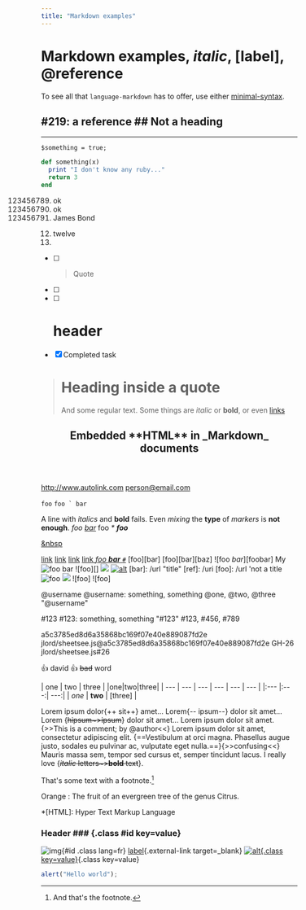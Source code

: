 ```yaml
---
title: "Markdown examples"
---
```


# Markdown examples, _italic_, [label], @reference #

To see all that `language-markdown` has to offer, use either [minimal-syntax](https://github.com/burodepeper/minimal-syntax/).

<!---------- Examples --------------------------------------------------------->

#219: a reference
\## Not a heading
---
**  * ** * ** * **

``````
$something = true;
``````

~~~ ruby param=4
def something(x)
  print "I don't know any ruby..."
  return 3
end
~~~

123456789. ok
1. ok
007. James Bond
12) twelve
13)

- [ ] > Quote
- [ ] <html>
- [ ] # header
- [x] Completed task

> # Heading inside a quote
> And some regular&nbsp;text. Some things are _italic_ or **bold**, or even [links](/to/somewhere/else)

<article id='document-123' class='article news'>
  <header>
    <h1>Embedded **HTML** in _Markdown_ documents</h1>
  </header>
</article>

<style type='text/css'>
div.class { color:red; }
</style>

<script>
document.getElementById("document-123").setAttribute("awesome", true);
</script>

<http://www.autolink.com>
<person@email.com>

`foo`
`` foo ` bar  ``

A line with *italics* and **bold** fails.
Even _mixing_ the **type** of *markers* is __not enough__.
*foo [bar](/url)*
foo *\**
_____foo_____

<a href="&ouml;&ouml;.html">

&nbsp

[link](/uri "title")
[link](</my uri>)
[link](</my uri> "title")
[link _foo **bar** `#`_](/uri)
[foo][bar]
[foo][bar][baz]
![foo *bar*][foobar]
My ![foo bar](/path/to/train.jpg  "title"   )
![foo][]
[![](/image.jpg)](/url)
[![alt](/image.jpg "title")](/url "title")
[bar]: /url "title"
[ref]: /uri
[foo]: /url 'not a title
![foo](/url "title")
![](/url)
\!\[foo]
\![foo]

@username
@username: something, something
@one, @two, @three
"@username"

#123
#123: something, something
"#123"
#123, #456, #789

a5c3785ed8d6a35868bc169f07e40e889087fd2e
jlord/sheetsee.js@a5c3785ed8d6a35868bc169f07e40e889087fd2e
GH-26
jlord/sheetsee.js#26

:+1:
david :+1:
~~bad~~ word

| one | two | three |
|one|two|three|
| --- | --- | --- |
--- | --- | --- |
|:--- |:---:| ---:|
| _one_ | **two** | [three] |

Lorem ipsum dolor{++ sit++} amet...
Lorem{-- ipsum--} dolor sit amet...
Lorem {~~hipsum~>ipsum~~} dolor sit amet...
Lorem ipsum dolor sit amet.{>>This is a comment; by @author<<}
Lorem ipsum dolor sit amet, consectetur adipiscing elit. {==Vestibulum at orci magna. Phasellus augue justo, sodales eu pulvinar ac, vulputate eget nulla.==}{>>confusing<<} Mauris massa sem, tempor sed cursus et, semper tincidunt lacus.
I really love {~~_italic_ letters~>**bold** text~~}.

That's some text with a footnote.[^1]
[^1]: And that's the footnote.

Orange
: The fruit of an evergreen tree of the genus Citrus.

*[HTML]: Hyper Text Markup Language

### Header ### {.class #id key=value}
![img](url){#id .class lang=fr}
[label](http://www.url.com){.external-link target=_blank}
[![alt](/image.jpg "title"){.class key=value}](/url "title"){.class key=value}

~~~~~~~~~~~~~~~~~~~~~~~~~~~~ {.js #id .class key=value}
alert("Hello world");
~~~~~~~~~~~~~~~~~~~~~~~~~~~~

